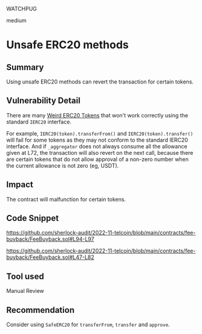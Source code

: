 WATCHPUG

medium

# Unsafe ERC20 methods

## Summary

Using unsafe ERC20 methods can revert the transaction for certain tokens.

## Vulnerability Detail

There are many [Weird ERC20 Tokens](https://www.hacknote.co/17c261f7d8fWbdml/doc/182a568ab5cUOpDM) that won't work correctly using the standard `IERC20` interface.

For example, `IERC20(token).transferFrom()` and `IERC20(token).transfer()` will fail for some tokens as they may not conform to the standard IERC20 interface. And if `_aggregator` does not always consume all the allowance given at L72, the transaction will also revert on the next call, because there are certain tokens that do not allow approval of a non-zero number when the current allowance is not zero (eg, USDT).

## Impact

The contract will malfunction for certain tokens.

## Code Snippet

https://github.com/sherlock-audit/2022-11-telcoin/blob/main/contracts/fee-buyback/FeeBuyback.sol#L94-L97

https://github.com/sherlock-audit/2022-11-telcoin/blob/main/contracts/fee-buyback/FeeBuyback.sol#L47-L82

## Tool used

Manual Review

## Recommendation

Consider using `SafeERC20` for `transferFrom`, `transfer` and `approve`.